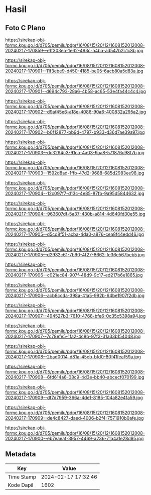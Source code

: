 # Hasil

## Foto C Plano

https://sirekap-obj-formc.kpu.go.id/d705/pemilu/pdpr/16/08/15/20/12/1608152012008-20240217-170859--e1f303ea-1e62-493c-a4ba-ad547b2c1c8b.jpg

https://sirekap-obj-formc.kpu.go.id/d705/pemilu/pdpr/16/08/15/20/12/1608152012008-20240217-170901--11f3ebe9-d450-4185-be05-6acb80a5d83a.jpg

https://sirekap-obj-formc.kpu.go.id/d705/pemilu/pdpr/16/08/15/20/12/1608152012008-20240217-170901--d694c793-28a6-4b58-ac65-53e4fa44c4c4.jpg

https://sirekap-obj-formc.kpu.go.id/d705/pemilu/pdpr/16/08/15/20/12/1608152012008-20240217-170902--d9af45e6-a18e-4086-90a6-400832a295a2.jpg

https://sirekap-obj-formc.kpu.go.id/d705/pemilu/pdpr/16/08/15/20/12/1608152012008-20240217-170902--b0f12877-bb9d-4797-b933-d36d7ae39a97.jpg

https://sirekap-obj-formc.kpu.go.id/d705/pemilu/pdpr/16/08/15/20/12/1608152012008-20240217-170903--dc3294c3-91ca-4a03-9aa8-571876c98f7b.jpg

https://sirekap-obj-formc.kpu.go.id/d705/pemilu/pdpr/16/08/15/20/12/1608152012008-20240217-170903--1592d8ad-1ffb-47d2-9688-685d2983ee98.jpg

https://sirekap-obj-formc.kpu.go.id/d705/pemilu/pdpr/16/08/15/20/12/1608152012008-20240217-170904--12c097f7-d13c-4e85-87fb-9a95d5844632.jpg

https://sirekap-obj-formc.kpu.go.id/d705/pemilu/pdpr/16/08/15/20/12/1608152012008-20240217-170904--963607df-5a37-430b-a814-4d640fd30e55.jpg

https://sirekap-obj-formc.kpu.go.id/d705/pemilu/pdpr/16/08/15/20/12/1608152012008-20240217-170905--d5cd8f51-acba-4da0-a876-cea8f44edd46.jpg

https://sirekap-obj-formc.kpu.go.id/d705/pemilu/pdpr/16/08/15/20/12/1608152012008-20240217-170905--d2932c61-7b90-4f27-8662-fe36e567beb5.jpg

https://sirekap-obj-formc.kpu.go.id/d705/pemilu/pdpr/16/08/15/20/12/1608152012008-20240217-170906--c021ec84-907f-48d9-9c17-ed217b6e1865.jpg

https://sirekap-obj-formc.kpu.go.id/d705/pemilu/pdpr/16/08/15/20/12/1608152012008-20240217-170906--acb8ccda-398a-41a5-992b-64be1907f2db.jpg

https://sirekap-obj-formc.kpu.go.id/d705/pemilu/pdpr/16/08/15/20/12/1608152012008-20240217-170907--494527b3-7610-4768-bfe6-0c35c5398a94.jpg

https://sirekap-obj-formc.kpu.go.id/d705/pemilu/pdpr/16/08/15/20/12/1608152012008-20240217-170907--7c78efe5-1fa2-4c8b-97f3-31a33b154048.jpg

https://sirekap-obj-formc.kpu.go.id/d705/pemilu/pdpr/16/08/15/20/12/1608152012008-20240217-170908--2bad0014-d81a-45eb-bfd0-80f41feaf59a.jpg

https://sirekap-obj-formc.kpu.go.id/d705/pemilu/pdpr/16/08/15/20/12/1608152012008-20240217-170908--6fd614a6-08c9-4d3e-bb40-abcecf070199.jpg

https://sirekap-obj-formc.kpu.go.id/d705/pemilu/pdpr/16/08/15/20/12/1608152012008-20240217-170909--df7d7959-366a-4de1-8185-104a82e41a59.jpg

https://sirekap-obj-formc.kpu.go.id/d705/pemilu/pdpr/16/08/15/20/12/1608152012008-20240217-170909--de4c8427-daed-4006-b2f4-7571910b0afe.jpg

https://sirekap-obj-formc.kpu.go.id/d705/pemilu/pdpr/16/08/15/20/12/1608152012008-20240217-170900--eb7eaeaf-3957-4469-a236-71a4a1e28d95.jpg


## Metadata

| Key        | Value               |
| ---------- | ------------------- |
| Time Stamp | 2024-02-17 17:32:46 |
| Kode Dapil | 1602                |



